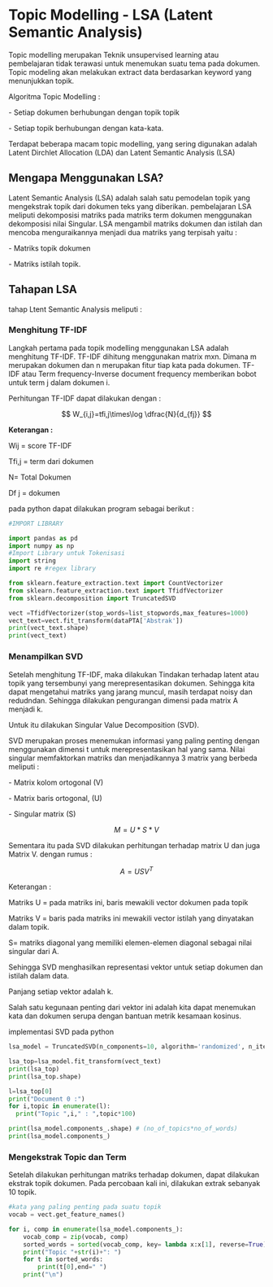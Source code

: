 # Topic Modelling - LSA (Latent Semantic Analysis)

Topic modelling merupakan Teknik unsupervised learning atau pembelajaran tidak terawasi untuk menemukan suatu tema pada dokumen. Topic modeling akan melakukan extract data berdasarkan keyword yang menunjukkan topik.

Algoritma Topic Modelling :

\-    Setiap dokumen berhubungan dengan topik topik

\-    Setiap topik berhubungan dengan kata-kata.

Terdapat beberapa macam topic modelling, yang sering digunakan adalah Latent Dirchlet Allocation (LDA) dan Latent Semantic Analysis (LSA)

## Mengapa Menggunakan LSA?

Latent Semantic Analysis (LSA) adalah salah satu pemodelan topik yang mengekstrak topik dari dokumen teks yang diberikan. pembelajaran LSA meliputi dekomposisi matriks pada matriks term dokumen menggunakan dekomposisi nilai Singular. LSA mengambil matriks dokumen dan istilah dan mencoba menguraikannya menjadi dua matriks yang terpisah yaitu :

\-    Matriks topik dokumen

\-    Matriks istilah topik.

## Tahapan LSA

tahap Ltent Semantic Analysis meliputi :


### Menghitung TF-IDF

Langkah pertama pada topik modelling menggunakan LSA adalah menghitung TF-IDF. TF-IDF dihitung menggunakan matrix mxn. Dimana m merupakan dokumen dan n merupakan fitur tiap kata pada dokumen. TF-IDF atau Term frequency-Inverse document frequency memberikan bobot untuk term j dalam dokumen i.

Perhitungan TF-IDF dapat dilakukan dengan :


$$
W_{i,j}=tfi,j\times\log \dfrac{N}{d_{fj}}
$$


**Keterangan :**

Wij = score TF-IDF

Tfi,j = term dari dokumen

N= Total Dokumen

Df j = dokumen

pada python dapat dilakukan program sebagai berikut :

```python
#IMPORT LIBRARY

import pandas as pd
import numpy as np
#Import Library untuk Tokenisasi
import string 
import re #regex library

from sklearn.feature_extraction.text import CountVectorizer
from sklearn.feature_extraction.text import TfidfVectorizer
from sklearn.decomposition import TruncatedSVD
```

```python
vect =TfidfVectorizer(stop_words=list_stopwords,max_features=1000) 
vect_text=vect.fit_transform(dataPTA['Abstrak'])
print(vect_text.shape)
print(vect_text)
```

### Menampilkan SVD

Setelah menghitung TF-IDF, maka dilakukan Tindakan terhadap latent atau topik yang tersembunyi yang merepresentasikan dokumen. Sehingga kita dapat mengetahui matriks yang jarang muncul, masih terdapat noisy dan redudndan. Sehingga dilakukan pengurangan dimensi pada matrix A menjadi k.

Untuk itu dilakukan Singular Value Decomposition (SVD).

SVD merupakan proses menemukan informasi yang paling penting dengan menggunakan dimensi t untuk merepresentasikan hal yang sama. Nilai singular memfaktorkan matriks dan menjadikannya 3 matrix yang berbeda meliputi :

\-    Matrix kolom ortogonal (V)

\-    Matrix baris ortogonal, (U)

\-    Singular matrix (S)


$$
M=U*S*V
$$


Sementara itu pada SVD dilakukan perhitungan terhadap matrix U dan juga Matrix V. dengan rumus :


$$
A=USV^{T}
$$


Keterangan :

Matriks U = pada matriks ini, baris mewakili vector dokumen pada topik

Matriks V = baris pada matriks ini mewakili vector istilah yang dinyatakan dalam topik.

S= matriks diagonal yang memiliki elemen-elemen diagonal sebagai nilai singular dari A.

Sehingga SVD menghasilkan representasi vektor untuk setiap dokumen dan istilah dalam data.

 Panjang setiap vektor adalah k. 

Salah satu kegunaan penting dari vektor ini adalah kita dapat menemukan kata dan dokumen serupa dengan bantuan metrik kesamaan kosinus.

implementasi SVD pada python

```python
lsa_model = TruncatedSVD(n_components=10, algorithm='randomized', n_iter=10, random_state=42)

lsa_top=lsa_model.fit_transform(vect_text)
print(lsa_top)
print(lsa_top.shape)
```

```python
l=lsa_top[0]
print("Document 0 :")
for i,topic in enumerate(l):
  print("Topic ",i," : ",topic*100)
```

```python
print(lsa_model.components_.shape) # (no_of_topics*no_of_words)
print(lsa_model.components_)
```



### Mengekstrak Topic dan Term

Setelah dilakukan perhitungan matriks terhadap dokumen, dapat dilakukan ekstrak topik dokumen. Pada percobaan kali ini, dilakukan extrak sebanyak 10 topik.

```python
#kata yang paling penting pada suatu topik
vocab = vect.get_feature_names()

for i, comp in enumerate(lsa_model.components_):
    vocab_comp = zip(vocab, comp)
    sorted_words = sorted(vocab_comp, key= lambda x:x[1], reverse=True)[:10]
    print("Topic "+str(i)+": ")
    for t in sorted_words:
        print(t[0],end=" ")
    print("\n")
```

